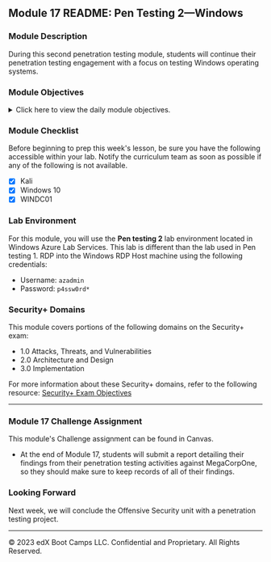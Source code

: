 ## Module 17 README: Pen Testing 2&mdash;Windows

### Module Description

During this second penetration testing module, students will continue their penetration testing engagement with a focus on testing Windows operating systems.

### Module Objectives 

<details>
    <summary>Click here to view the daily module objectives.</summary>

  <br>

- **Day 1:** Introduction to Windows Penetration Testing
  - Discern the differences between Windows and Linux penetration testing.
  - Explain what ports a Windows machine commonly has open.
  - Explain how Windows authentication works.
  - Perform poisoning or spoofing attacks on a Windows network.
    
- **Day 2:** Windows Exploitation, Privilege Escalation, and Credential Access
  - Generate payloads using `msfvenom`.
  - Operate Meterpreter shells.
  - Perform and explain how process migration works.

- **Day 3:** Windows Persistence, Lateral Movement, Credential Access, and Review
  - Understand how Windows credentials and Mimikatz work.
  - Perform lateral movement to other machines in a network.
  - Explain what DC replication is and how to use the DCSync attack.

</details>

### Module Checklist

Before beginning to prep this week's lesson, be sure you have the following accessible within your lab. Notify the curriculum team as soon as possible if any of the following is not available.

- [x] Kali
- [x] Windows 10
- [x] WINDC01 

### Lab Environment

For this module, you will use the **Pen testing 2** lab environment located in Windows Azure Lab Services. This lab is different than the lab used in Pen testing 1. RDP into the Windows RDP Host machine using the following credentials:

  - Username: `azadmin`
  - Password: `p4ssw0rd*`

### Security+ Domains

This module covers portions of the following domains on the Security+ exam:

- 1.0 Attacks, Threats, and Vulnerabilities 
- 2.0 Architecture and Design 
- 3.0 Implementation

For more information about these Security+ domains, refer to the following resource: [Security+ Exam Objectives](https://comptiacdn.azureedge.net/webcontent/docs/default-source/exam-objectives/comptia-security-sy0-601-exam-objectives-(2-0).pdf?sfvrsn=8c5889ff_2)

---

### Module 17 Challenge Assignment

This module's Challenge assignment can be found in Canvas.

- At the end of Module 17, students will submit a report detailing their findings from their penetration testing activities against MegaCorpOne, so they should make sure to keep records of all of their findings.

### Looking Forward 

Next week, we will conclude the Offensive Security unit with a penetration testing project.

---

&copy; 2023 edX Boot Camps LLC. Confidential and Proprietary. All Rights Reserved.    
